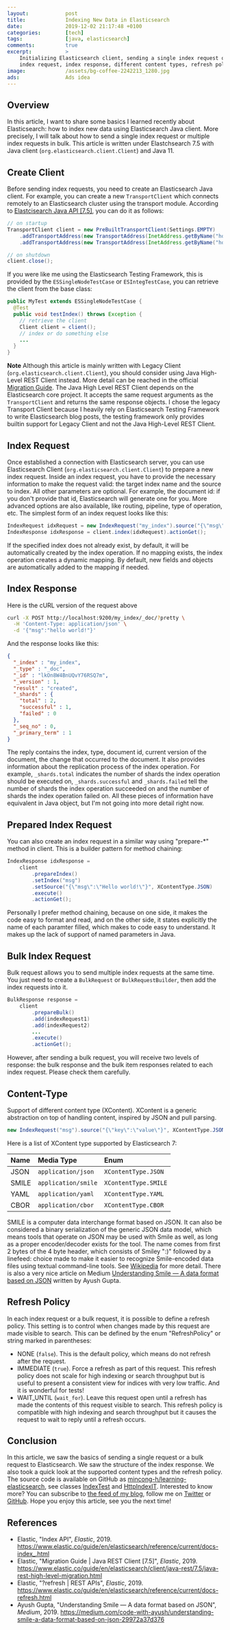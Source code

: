 ```yaml
---
layout:            post
title:             Indexing New Data in Elasticsearch
date:              2019-12-02 21:17:48 +0100
categories:        [tech]
tags:              [java, elasticsearch]
comments:          true
excerpt:           >
    Initializing Elasticsearch client, sending a single index request or a bulk
    index request, index response, different content types, refresh policy etc.
image:             /assets/bg-coffee-2242213_1280.jpg
ads:               Ads idea
---
```


## Overview

In this article, I want to share some basics I learned recently about Elasticsearch: how to
index new data using Elasticsearch Java client. More precisely, I will talk
about how to send a single index request or multiple index requests in bulk.
This article is written under Elastchsearch 7.5 with Java client
(`org.elasticsearch.client.Client`) and Java 11.

## Create Client

Before sending index requests, you need to create an Elasticsearch Java client. For
example, you can create a new `TransportClient` which connects remotely to an Elasticsearch cluster
using the transport module. According to [Elastcisearch Java API
\[7.5\]](https://www.elastic.co/guide/en/elasticsearch/client/java-api/current/transport-client.html),
you can do it as follows:

```java
// on startup
TransportClient client = new PreBuiltTransportClient(Settings.EMPTY)
    .addTransportAddress(new TransportAddress(InetAddress.getByName("host1"), 9300))
    .addTransportAddress(new TransportAddress(InetAddress.getByName("host2"), 9300));

// on shutdown
client.close();
```

If you were like me using the Elasticsearch Testing Framework, this is provided
by the `ESSingleNodeTestCase` or `ESIntegTestCase`, you can retrieve the
client from the base class:

```java
public MyTest extends ESSingleNodeTestCase {
  @Test
  public void testIndex() throws Exception {
    // retrieve the client
    Client client = client();
    // index or do something else
    ...
  }
}
```

**Note** Although this article is mainly written with Legacy Client
(`org.elasticsearch.client.Client`), you should consider using Java High-Level
REST Client instead. More detail can be reached in the official [Migration
Guide](https://www.elastic.co/guide/en/elasticsearch/client/java-rest/7.5/java-rest-high-level-migration.html).
The Java High Level REST Client depends on the Elasticsearch core project. It
accepts the same request arguments as the `TransportClient` and returns the
same response objects. I chose the legacy Transport Client because I
heavily rely on Elasticsearch Testing Framework to write Elasticsearch blog
posts, the testing framework only provides builtin support for Legacy Client
and not the Java High-Level REST Client.

## Index Request

Once established a connection with Elasticsearch server, you can use
Elasticsearch Client (`org.elasticsearch.client.Client`) to prepare a new index
request. Inside an index request, you have to provide the necessary information to make
the request valid: the target index name and the source to index. All other
parameters are optional. For example, the document id: if you don't provide
that id, Elasticsearch will generate one for you. More advanced options are also
available, like routing, pipeline, type of operation, etc. The simplest form of
an index request looks like this:

```java
IndexRequest idxRequest = new IndexRequest("my_index").source("{\"msg\":\"Hello world!\"}", XContentType.JSON);
IndexResponse idxResponse = client.index(idxRequest).actionGet();
```

If the specified index does not already exist, by default, it will be
automatically created by the index operation.
If no mapping exists, the index operation creates a dynamic mapping. By default, new
fields and objects are automatically added to the mapping if needed.

## Index Response

Here is the cURL version of the request above

```sh
curl -X POST http://localhost:9200/my_index/_doc/?pretty \
  -H 'Content-Type: application/json' \
  -d '{"msg":"hello world!"}'
```

And the response looks like this:

```json
{
  "_index" : "my_index",
  "_type" : "_doc",
  "_id" : "lkOn8W4BnUQvY76RSQ7m",
  "_version" : 1,
  "result" : "created",
  "_shards" : {
    "total" : 2,
    "successful" : 1,
    "failed" : 0
  },
  "_seq_no" : 0,
  "_primary_term" : 1
}
```

The reply contains the index, type, document id, current version of the
document, the change that occurred to the document. It also provides
information about the replication process of the index operation. For example,
`_shards.total` indicates the number of shards the index operation should be
executed on, `_shards.successful` and `_shards.failed` tell the number of shards the index
operation succeeded on and the number of shards the index operation failed on.
All these pieces of information have equivalent in Java object, but I'm not going into
more detail right now.

## Prepared Index Request

You can also create an index request in a similar way using "prepare-\*" method in
client. This is a builder pattern for method chaining:

```java
IndexResponse idxResponse =
    client
        .prepareIndex()
        .setIndex("msg")
        .setSource("{\"msg\":\"Hello world!\"}", XContentType.JSON)
        .execute()
        .actionGet();
```

Personally I prefer method chaining, because on one side, it makes the code easy
to format and read, and on the other side, it states explicitly the name of each
paramter filled, which makes to code easy to understand. It makes up the lack of
support of named parameters in Java.

## Bulk Index Request

Bulk request allows you to send multiple index requests at the same time. You
just need to create a `BulkRequest` or `BulkRequestBuilder`, then add the index
requests into it.

```java
BulkResponse response =
    client
        .prepareBulk()
        .add(indexRequest1)
        .add(indexRequest2)
        ...
        .execute()
        .actionGet();
```

However, after sending a bulk request, you will receive two levels of response: the
bulk response and the bulk item responses related to each index request. Please check
them carefully.

## Content-Type

Support of different content type (XContent). XContent is a generic abstraction
on top of handling content, inspired by JSON and pull parsing.

```java
new IndexRequest("msg").source("{\"key\":\"value\"}", XContentType.JSON);
```

Here is a list of XContent type supported by Elasticsearch 7:

Name | Media Type | Enum
:--- | :--------- | :---
JSON | `application/json` | `XContentType.JSON`
SMILE | `application/smile` | `XContentType.SMILE`
YAML | `application/yaml` | `XContentType.YAML`
CBOR | `application/cbor` | `XContentType.CBOR`

SMILE is a computer data interchange format based on JSON. It can also be
considered a binary serialization of the generic JSON data model, which means
tools that operate on JSON may be used with Smile as well, as long as a proper
encoder/decoder exists for the tool. The name comes from first 2 bytes of the
4 byte header, which consists of Smiley ":)" followed by a linefeed: choice made
to make it easier to recognize Smile-encoded data files using textual
command-line tools. See
[Wikipedia](https://en.wikipedia.org/wiki/Smile_%28data_interchange_format%29)
for more detail. There is also a very nice article on Medium [Understanding
Smile — A data format based on
JSON](https://medium.com/code-with-ayush/understanding-smile-a-data-format-based-on-json-29972a37d376)
written by Ayush Gupta.

## Refresh Policy

In each index request or a bulk request, it is possible to
define a refresh policy. This setting is to control when changes made by this
request are made visible to search. This can be defined by the enum
"RefreshPolicy" or string marked in parentheses:

- NONE (`false`). This is the default policy, which means do not refresh
  after the request.
- IMMEDIATE (`true`). Force a refresh as part of this request. This refresh
  policy does not scale for high indexing or search throughput but is useful
  to present a consistent view for indices with very low traffic. And it is
  wonderful for tests!
- WAIT\_UNTIL (`wait_for`). Leave this request open until a refresh has made
  the contents of this request visible to search. This refresh policy is
  compatible with high indexing and search throughput but it causes the request
  to wait to reply until a refresh occurs.

## Conclusion

In this article, we saw the basics of sending a single request or a bulk
request to Elasticsearch. We saw the structure of the index response.
We also took a quick look at the supported content types and the refresh policy.
The source code is available on GitHub as
[mincong-h/learning-elasticsearch](https://github.com/mincong-h/learning-elasticsearch),
see classes
[IndexTest](https://github.com/mincong-h/learning-elasticsearch/blob/blog-indexing-data/test-framework/src/test/java/io/mincongh/elasticsearch/IndexTest.java)
and
[HttpIndexIT](https://github.com/mincong-h/learning-elasticsearch/blob/blog-indexing-data/docker/src/test/java/io/mincongh/elasticsearch/HttpIndexIT.java).
Interested to know more? You can subscribe to [the feed of my blog](/feed.xml), follow me
on [Twitter](https://twitter.com/mincong_h) or
[GitHub](https://github.com/mincong-h/). Hope you enjoy this article, see you the next time!

## References

- Elastic, "Index API", _Elastic_, 2019.
  <https://www.elastic.co/guide/en/elasticsearch/reference/current/docs-index_.html>
- Elastic, "Migration Guide | Java REST Client \[7.5\]", _Elastic_, 2019.
  <https://www.elastic.co/guide/en/elasticsearch/client/java-rest/7.5/java-rest-high-level-migration.html>
- Elastic, "?refresh | REST APIs", _Elastic_, 2019.
  <https://www.elastic.co/guide/en/elasticsearch/reference/current/docs-refresh.html>
- Ayush Gupta, "Understanding Smile — A data format based on JSON", _Medium_, 2019.
  <https://medium.com/code-with-ayush/understanding-smile-a-data-format-based-on-json-29972a37d376>

